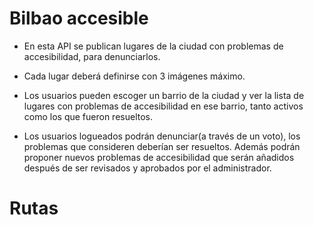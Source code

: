 # Bilbao accesible

- En esta API se publican lugares de la ciudad con problemas de accesibilidad, para denunciarlos.

- Cada lugar deberá definirse con 3 imágenes máximo.

- Los usuarios pueden escoger un barrio de la ciudad y ver la lista de lugares con problemas de accesibilidad
  en ese barrio, tanto activos como los que fueron resueltos.

- Los usuarios logueados podrán denunciar(a través de un voto), los problemas que consideren deberían ser resueltos. Además podrán proponer nuevos problemas de accesibilidad que serán añadidos después de ser revisados y aprobados por el administrador.

# Rutas
